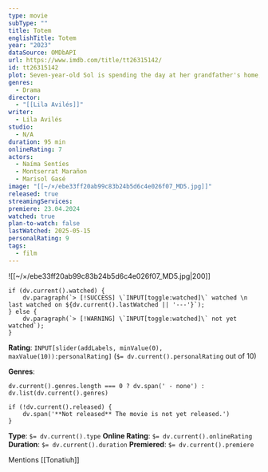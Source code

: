 ```yaml
---
type: movie
subType: ""
title: Totem
englishTitle: Totem
year: "2023"
dataSource: OMDbAPI
url: https://www.imdb.com/title/tt26315142/
id: tt26315142
plot: Seven-year-old Sol is spending the day at her grandfather's home, for a surprise party for Sol's father, Tonatiuh. As daylight fades, Sol comes to understand that her world is about to change dramatically.
genres:
  - Drama
director:
  - "[[Lila Avilés]]"
writer:
  - Lila Avilés
studio:
  - N/A
duration: 95 min
onlineRating: 7
actors:
  - Naíma Sentíes
  - Montserrat Marañon
  - Marisol Gasé
image: "[[~/×/ebe33ff20ab99c83b24b5d6c4e026f07_MD5.jpg]]"
released: true
streamingServices:
premiere: 23.04.2024
watched: true
plan-to-watch: false
lastWatched: 2025-05-15
personalRating: 9
tags:
  - film
---
```

![[~/×/ebe33ff20ab99c83b24b5d6c4e026f07_MD5.jpg|200]]

```dataviewjs
if (dv.current().watched) {
	dv.paragraph(`> [!SUCCESS] \`INPUT[toggle:watched]\` watched \n last watched on ${dv.current().lastWatched || '---'}`);
} else {
	dv.paragraph(`> [!WARNING] \`INPUT[toggle:watched]\` not yet watched`);
}
```

**Rating**:  `INPUT[slider(addLabels, minValue(0), maxValue(10)):personalRating]` (`$= dv.current().personalRating` out of 10)

**Genres**:
```dataviewjs
dv.current().genres.length === 0 ? dv.span(' - none') : dv.list(dv.current().genres)
```

```dataviewjs
if (!dv.current().released) {
	dv.span('**Not released** The movie is not yet released.')
}
```

**Type**: `$= dv.current().type`
**Online Rating**: `$= dv.current().onlineRating`
**Duration**:  `$= dv.current().duration`
**Premiered**: `$= dv.current().premiere`

Mentions [[Tonatiuh]]
